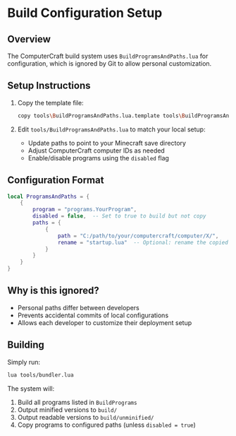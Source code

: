 # Build Configuration Setup

## Overview
The ComputerCraft build system uses `BuildProgramsAndPaths.lua` for configuration, which is ignored by Git to allow personal customization.

## Setup Instructions

1. Copy the template file:
   ```bash
   copy tools\BuildProgramsAndPaths.lua.template tools\BuildProgramsAndPaths.lua
   ```

2. Edit `tools/BuildProgramsAndPaths.lua` to match your local setup:
   - Update paths to point to your Minecraft save directory
   - Adjust ComputerCraft computer IDs as needed
   - Enable/disable programs using the `disabled` flag

## Configuration Format

```lua
local ProgramsAndPaths = {
    {
        program = "programs.YourProgram",
        disabled = false,  -- Set to true to build but not copy
        paths = {
            {
                path = "C:/path/to/your/computercraft/computer/X/",
                rename = "startup.lua"  -- Optional: rename the copied file
            }
        }
    }
}
```

## Why is this ignored?
- Personal paths differ between developers
- Prevents accidental commits of local configurations  
- Allows each developer to customize their deployment setup

## Building
Simply run:
```bash
lua tools/bundler.lua
```

The system will:
1. Build all programs listed in `BuildPrograms`
2. Output minified versions to `build/`
3. Output readable versions to `build/unminified/`
4. Copy programs to configured paths (unless `disabled = true`)
